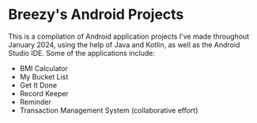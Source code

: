 # Breezy's Android Projects

This is a compilation of Android application projects I've made throughout January 2024, using the help of Java and Kotlin, as well as the Android Studio IDE. Some of the applications include:
- BMI Calculator
- My Bucket List
- Get It Done
- Record Keeper
- Reminder
- Transaction Management System (collaborative effort)
